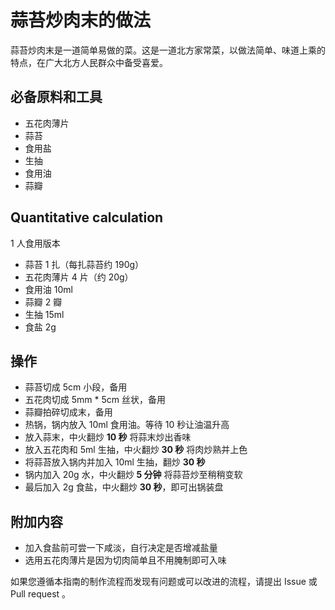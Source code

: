 # 蒜苔炒肉末的做法

蒜苔炒肉末是一道简单易做的菜。这是一道北方家常菜，以做法简单、味道上乘的特点，在广大北方人民群众中备受喜爱。

## 必备原料和工具

- 五花肉薄片
- 蒜苔
- 食用盐
- 生抽
- 食用油
- 蒜瓣

## Quantitative calculation

1 人食用版本

- 蒜苔 1 扎（每扎蒜苔约 190g）
- 五花肉薄片 4 片（约 20g）
- 食用油 10ml
- 蒜瓣 2 瓣
- 生抽 15ml
- 食盐 2g

## 操作

- 蒜苔切成 5cm 小段，备用
- 五花肉切成 5mm * 5cm 丝状，备用
- 蒜瓣拍碎切成末，备用
- 热锅，锅内放入 10ml 食用油。等待 10 秒让油温升高
- 放入蒜末，中火翻炒 **10 秒** 将蒜末炒出香味
- 放入五花肉和 5ml 生抽，中火翻炒 **30 秒** 将肉炒熟并上色
- 将蒜苔放入锅内并加入 10ml 生抽，翻炒 **30 秒**
- 锅内加入 20g 水，中火翻炒 **5 分钟** 将蒜苔炒至稍稍变软
- 最后加入 2g 食盐，中火翻炒 **30 秒**，即可出锅装盘

## 附加内容

- 加入食盐前可尝一下咸淡，自行决定是否增减盐量
- 选用五花肉薄片是因为切肉简单且不用腌制即可入味

如果您遵循本指南的制作流程而发现有问题或可以改进的流程，请提出 Issue 或 Pull request 。
